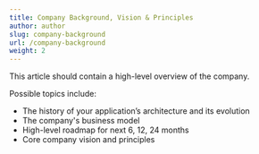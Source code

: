 ```yaml
---
title: Company Background, Vision & Principles
author: author
slug: company-background
url: /company-background
weight: 2
---
```


This article should contain a high-level overview of the company.

Possible topics include:
* The history of your application’s architecture and its evolution
* The company's business model
* High-level roadmap for next 6, 12, 24 months
* Core company vision and principles
